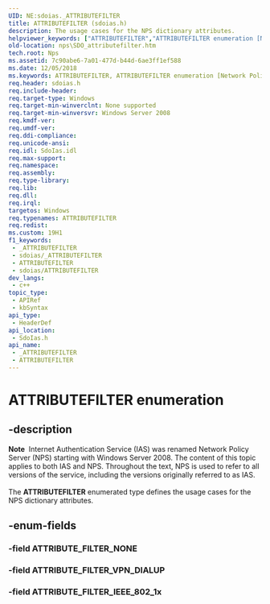 ```yaml
---
UID: NE:sdoias._ATTRIBUTEFILTER
title: ATTRIBUTEFILTER (sdoias.h)
description: The usage cases for the NPS dictionary attributes.
helpviewer_keywords: ["ATTRIBUTEFILTER","ATTRIBUTEFILTER enumeration [Network Policy Server]","ATTRIBUTE_FILTER_IEEE_802_1x","ATTRIBUTE_FILTER_NONE","ATTRIBUTE_FILTER_VPN_DIALUP","nps.SDO_attributefilter","sdo.attributefilter","sdoias/ATTRIBUTEFILTER","sdoias/ATTRIBUTE_FILTER_IEEE_802_1x","sdoias/ATTRIBUTE_FILTER_NONE","sdoias/ATTRIBUTE_FILTER_VPN_DIALUP"]
old-location: nps\SDO_attributefilter.htm
tech.root: Nps
ms.assetid: 7c90abe6-7a01-477d-b44d-6ae3ff1ef588
ms.date: 12/05/2018
ms.keywords: ATTRIBUTEFILTER, ATTRIBUTEFILTER enumeration [Network Policy Server], ATTRIBUTE_FILTER_IEEE_802_1x, ATTRIBUTE_FILTER_NONE, ATTRIBUTE_FILTER_VPN_DIALUP, nps.SDO_attributefilter, sdo.attributefilter, sdoias/ATTRIBUTEFILTER, sdoias/ATTRIBUTE_FILTER_IEEE_802_1x, sdoias/ATTRIBUTE_FILTER_NONE, sdoias/ATTRIBUTE_FILTER_VPN_DIALUP
req.header: sdoias.h
req.include-header: 
req.target-type: Windows
req.target-min-winverclnt: None supported
req.target-min-winversvr: Windows Server 2008
req.kmdf-ver: 
req.umdf-ver: 
req.ddi-compliance: 
req.unicode-ansi: 
req.idl: SdoIas.idl
req.max-support: 
req.namespace: 
req.assembly: 
req.type-library: 
req.lib: 
req.dll: 
req.irql: 
targetos: Windows
req.typenames: ATTRIBUTEFILTER
req.redist: 
ms.custom: 19H1
f1_keywords:
 - _ATTRIBUTEFILTER
 - sdoias/_ATTRIBUTEFILTER
 - ATTRIBUTEFILTER
 - sdoias/ATTRIBUTEFILTER
dev_langs:
 - c++
topic_type:
 - APIRef
 - kbSyntax
api_type:
 - HeaderDef
api_location:
 - SdoIas.h
api_name:
 - _ATTRIBUTEFILTER
 - ATTRIBUTEFILTER
---
```


# ATTRIBUTEFILTER enumeration


## -description

<div class="alert"><b>Note</b>  Internet Authentication Service (IAS) was renamed Network Policy Server (NPS) starting with Windows Server 2008. The content of this topic applies to both IAS and NPS. Throughout the text, NPS is used to refer to all versions of the service, including the versions originally referred to as IAS.</div><div> </div>The <b>ATTRIBUTEFILTER</b> enumerated type defines the usage cases for the NPS dictionary attributes.

## -enum-fields

### -field ATTRIBUTE_FILTER_NONE

### -field ATTRIBUTE_FILTER_VPN_DIALUP

### -field ATTRIBUTE_FILTER_IEEE_802_1x

